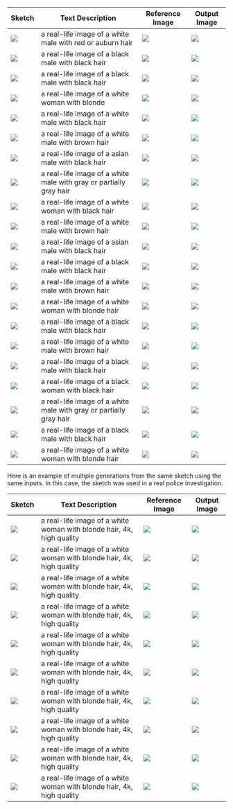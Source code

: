 | Sketch     | Text Description      | Reference Image      | Output Image |
|---------------|---------------|---------------| --------------- |
| <img src="./sketches/1_sketch.png"/> | a real-life image of a white male with red or auburn hair | <img src="./reference_images/1.png"/>  |  <img src="./output_images/1_output.png" />   |
| <img src="./sketches/3_sketch.png"/> | a real-life image of a black male with black hair | <img src="./reference_images/3.png"/>  |  <img src="./output_images/3_output.png" />   |
| <img src="./sketches/8_sketch.png"/> | a real-life image of a black male with black hair | <img src="./reference_images/8.png"/>  |  <img src="./output_images/8_output.png" />   |
| <img src="./sketches/136_sketch.png"/> | a real-life image of a white woman with blonde | <img src="./reference_images/136.jpg"/>  |  <img src="./output_images/136_output.png" />   |
| <img src="./sketches/38_sketch.png"/> | a real-life image of a white male with black hair | <img src="./reference_images/38.png"/>  |  <img src="./output_images/38_output.png" />   |
| <img src="./sketches/66_sketch.png"/> | a real-life image of a white male with brown hair | <img src="./reference_images/66.png"/>  |  <img src="./output_images/66_output.png" />   |
| <img src="./sketches/10660_sketch.png"/> | a real-life image of a asian male with black hair | <img src="./reference_images/10660.png"/>  |  <img src="./output_images/10660_output.png" />   |
| <img src="./sketches/69_sketch.png"/> | a real-life image of a white male with gray or partially gray hair | <img src="./reference_images/69.png"/>  |  <img src="./output_images/69_output.png" />   |
| <img src="./sketches/118_sketch.png"/> | a real-life image of a white woman with black hair | <img src="./reference_images/118.jpg"/>  |  <img src="./output_images/118_output.png" />   |
| <img src="./sketches/145_sketch.png"/> | a real-life image of a white male with brown hair | <img src="./reference_images/145.png"/>  |  <img src="./output_images/145_output.png" />   |
| <img src="./sketches/8030_sketch.png"/> | a real-life image of a asian male with black hair | <img src="./reference_images/8030.png"/>  |  <img src="./output_images/8030_output.png" />   |
| <img src="./sketches/268_sketch.png"/> | a real-life image of a black male with black hair | <img src="./reference_images/268.png"/>  |  <img src="./output_images/268_output.png" />   |
| <img src="./sketches/407_sketch.png"/> | a real-life image of a white male with brown hair | <img src="./reference_images/407.png"/>  |  <img src="./output_images/407_output.png" />   |
| <img src="./sketches/1110_sketch.png"/> | a real-life image of a white woman with blonde hair | <img src="./reference_images/1110.jpg"/>  |  <img src="./output_images/1110_output.png" />   |
| <img src="./sketches/465_sketch.png"/> | a real-life image of a black male with black hair | <img src="./reference_images/465.png"/>  |  <img src="./output_images/465_output.png" />   |
| <img src="./sketches/603_sketch.png"/> | a real-life image of a white male with brown hair | <img src="./reference_images/603.png"/>  |  <img src="./output_images/603_output.png" />   |
| <img src="./sketches/615_sketch.png"/> | a real-life image of a black male with black hair | <img src="./reference_images/615.png"/>  |  <img src="./output_images/615_output.png" />   |
| <img src="./sketches/103_sketch.png"/> |a real-life image of a black woman with black hair | <img src="./reference_images/103.jpg"/>  |  <img src="./output_images/103_output.png" />   |
| <img src="./sketches/909_sketch.png"/> | a real-life image of a white male with gray or partially gray hair | <img src="./reference_images/909.png"/>  |  <img src="./output_images/909_output.png" />   |
| <img src="./sketches/997_sketch.png"/> | a real-life image of a black male with black hair | <img src="./reference_images/997.png"/>  |  <img src="./output_images/997_output.png" />   |
| <img src="./sketches/celeb_1_sketch.png"/> | a real-life image of a white woman with blonde hair | <img src="./reference_images/celeb_1.jpg"/>  |  <img src="./output_images/celeb_1_output.png" />   |

Here is an example of multiple generations from the same sketch using the same inputs. In this case, the sketch was used in a real police investigation.


| Sketch     | Text Description      | Reference Image      | Output Image |
|---------------|---------------|---------------| --------------- |
| <img src="./sketches/police_sketch_input.png"/> | a real-life image of a white woman with blonde hair, 4k, high quality | <img src="./reference_images/police_sketch_input_real.png"/>  |  <img src="./output_images/0_police_sketch_output.png" />   |
| <img src="./sketches/police_sketch_input.png"/> | a real-life image of a white woman with blonde hair, 4k, high quality | <img src="./reference_images/police_sketch_input_real.png"/>  |  <img src="./output_images/1_police_sketch_output.png" />   |
| <img src="./sketches/police_sketch_input.png"/> | a real-life image of a white woman with blonde hair, 4k, high quality | <img src="./reference_images/police_sketch_input_real.png"/>  |  <img src="./output_images/2_police_sketch_output.png" />   |
| <img src="./sketches/police_sketch_input.png"/> | a real-life image of a white woman with blonde hair, 4k, high quality | <img src="./reference_images/police_sketch_input_real.png"/>  |  <img src="./output_images/3_police_sketch_output.png" />   |
| <img src="./sketches/police_sketch_input.png"/> | a real-life image of a white woman with blonde hair, 4k, high quality | <img src="./reference_images/police_sketch_input_real.png"/>  |  <img src="./output_images/4_police_sketch_output.png" />   |
| <img src="./sketches/police_sketch_input.png"/> | a real-life image of a white woman with blonde hair, 4k, high quality | <img src="./reference_images/police_sketch_input_real.png"/>  |  <img src="./output_images/5_police_sketch_output.png" />   |
| <img src="./sketches/police_sketch_input.png"/> | a real-life image of a white woman with blonde hair, 4k, high quality | <img src="./reference_images/police_sketch_input_real.png"/>  |  <img src="./output_images/6_police_sketch_output.png" />   |
| <img src="./sketches/police_sketch_input.png"/> | a real-life image of a white woman with blonde hair, 4k, high quality | <img src="./reference_images/police_sketch_input_real.png"/>  |  <img src="./output_images/7_police_sketch_output.png" />   |
| <img src="./sketches/police_sketch_input.png"/> | a real-life image of a white woman with blonde hair, 4k, high quality | <img src="./reference_images/police_sketch_input_real.png"/>  |  <img src="./output_images/8_police_sketch_output.png" />   |
| <img src="./sketches/police_sketch_input.png"/> | a real-life image of a white woman with blonde hair, 4k, high quality | <img src="./reference_images/police_sketch_input_real.png"/>  |  <img src="./output_images/9_police_sketch_output.png" />   |